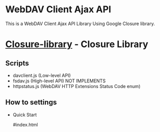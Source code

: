 
WebDAV Client Ajax API
=======================

This is a WebDAV Client Ajax API Library Using Google Closure library.

[Closure-library](http://code.google.com/p/closure-library/) - Closure Library
===============================================================================

Scripts
--------

* davclient.js (Low-level API)
* fsdav.js (High-level API) NOT IMPLEMENTS
* httpstatus.js (WebDAV HTTP Extensions Status Code enum)

How to settings
-----------------

* Quick Start

    #index.html
    <!DOCTYPE html>
    <html lang="ja">
    <head>
      <meta charset="UTF-8" />
      <script src="closure-library/closure/goog/base.js" type="text/javascript"></script>
      <script src="xhrdavclientdeps.js" type="text/javascript"></script>
      <script type="text/javascript">
        goog.require('goog.object');
        goog.require('goog.net.XhrManager');
        goog.require('xhrdav.lib.Client');
        goog.require('xhrdav.lib.HttpStatus');
      </script>
    </head>
    <body>
      <div id="runner"></div>
      <script type="text/javascript">
        var dir = '/mydav/'
        var dav = new xhrdav.lib.Client();
        var httpStatus = xhrdav.lib.HttpStatus;
        var httpStatusText = xhrdav.lib.HttpStatus.text;

        dav.propfind(dir);
      </script>
    </body>
    </html>


Integrate Scripts
-------------------

* Command

    $ ./tools/builder.sh
    => generated 'xhrdavclient.js' in current directory.


Replace script.

    #index.html
    <!DOCTYPE html>
    <html lang="ja">
    <head>
      <meta charset="UTF-8" />
    <!--
      <script src="closure-library/closure/goog/base.js" type="text/javascript"></script>
      <script src="xhrdavclientdeps.js" type="text/javascript"></script>
    -->
      <script src="xhrdavclient.js" type="text/javascript"></script>
      <script type="text/javascript">
        goog.require('goog.object');
        goog.require('goog.net.XhrManager');
        goog.require('xhrdav.lib.Client');
        goog.require('xhrdav.lib.HttpStatus');
      </script>
    [...]
    </html>


Closure compiler
-----------------

Generate script file with optimization.

* AdvancedOptimizations

    $ ./tools/builder.sh -a
    => generated 'xhrdavclient.js' in current directory.

* SimpleOptimizations

    $ ./tools/builder.sh -s
    => generated 'xhrdavclient.js' in current directory.

* WhitespaceOnly

    $ ./tools/builder.sh -w
    => generated 'xhrdavclient.js' in current directory.

